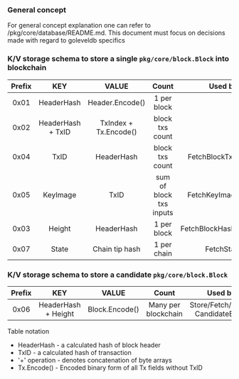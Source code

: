 

 ### General concept
For general concept explanation one can refer to /pkg/core/database/README.md. This document must focus on decisions made with regard to goleveldb specifics


### K/V storage schema to store a single `pkg/core/block.Block` into blockchain

|    Prefix   | KEY                | VALUE                    | Count           |  Used by                 |
| :-----:     | :----------------: | :---------------------:  | :----------------------:   |:----------------------:  |
|  0x01       | HeaderHash         | Header.Encode()          | 1 per block                         | 
|  0x02       | HeaderHash + TxID  | TxIndex + Tx.Encode()    | block txs count            | 
|  0x04       | TxID               | HeaderHash               | block txs count            | FetchBlockTxByHash
|  0x05       | KeyImage           | TxID                     | sum of block txs inputs    | FetchKeyImageExists
|  0x03       | Height             | HeaderHash               | 1 per block                | FetchBlockHashByHeight
|  0x07       | State              | Chain tip hash           | 1 per chain                | FetchState


### K/V storage schema to store a candidate `pkg/core/block.Block`

|    Prefix   | KEY                | VALUE                    | Count           |  Used by                 |
| :-----:     | :----------------: | :---------------------:  | :----------------------:   |:----------------------:  |
|  0x06       | HeaderHash + Height             | Block.Encode()           | Many per blockchain        | Store/Fetch/Delete CandidateBlock


Table notation
- HeaderHash - a calculated hash of block header
- TxID - a calculated hash of transaction
- \'+' operation - denotes concatenation of byte arrays
- Tx.Encode() - Encoded binary form of all Tx fields without TxID